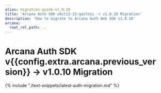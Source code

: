 ```yaml
---
alias: migration-guide-v1.0.10
title: 'Arcana Auth SDK vOct12-23-gasless -> v1.0.10 Migration'
description: 'How to migrate to Arcana Auth Web SDK v1.0.10'
arcana:
  root_rel_path: ..
---
```


# Arcana Auth SDK v{{config.extra.arcana.previous_version}} -> v1.0.10 Migration

{% include "./text-snippets/latest-auth-migration.md" %}
